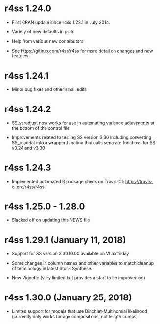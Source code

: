 # r4ss 1.24.0

* First CRAN update since r4ss 1.22.1 in July 2014.

* Variety of new defaults in plots

* Help from various new contributors

* See https://github.com/r4ss/r4ss for more detail
on changes and new features

# r4ss 1.24.1

* Minor bug fixes and other small edits

# r4ss 1.24.2

* SS_varadjust now works for use in automating variance adjustments
at the bottom of the control file

* Improvements related to testing SS version 3.30 including converting
SS_readdat into a wrapper function that calls separate functions for
SS v3.24 and v3.30

# r4ss 1.24.3

* Implemented automated R package check on Travis-CI:
https://travis-ci.org/r4ss/r4ss

# r4ss 1.25.0 - 1.28.0

* Slacked off on updating this NEWS file

# r4ss 1.29.1 (January 11, 2018)

* Support for SS version 3.30.10.00 available on VLab today

* Some changes in column names and other variables to match
cleanup of terminology in latest Stock Synthesis

* New Vignette (very limited but provides a start to be improved on)

# r4ss 1.30.0 (January 25, 2018)

* Limited support for models that use Dirichlet-Multinomial likelihood
(currently only works for age compositions, not length comps)

